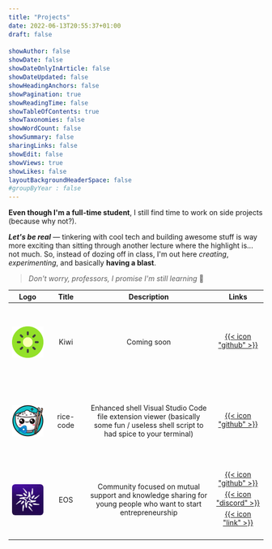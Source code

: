 ```yaml
---
title: "Projects"
date: 2022-06-13T20:55:37+01:00
draft: false

showAuthor: false
showDate: false
showDateOnlyInArticle: false
showDateUpdated: false
showHeadingAnchors: false
showPagination: true
showReadingTime: false
showTableOfContents: true
showTaxonomies: false
showWordCount: false
showSummary: false
sharingLinks: false
showEdit: false
showViews: true
showLikes: false
layoutBackgroundHeaderSpace: false
#groupByYear : false
---
```


**Even though I'm a full-time student**, I still find time to work on side projects (because why not?).

**_Let's be real_** — tinkering with cool tech and building awesome stuff is way more exciting than sitting through another lecture where the highlight is... not much.
So, instead of dozing off in class, I'm out here _creating_, _experimenting_, and basically **having a blast**.

> _Don't worry, professors, I promise I'm still learning_ 🤡

<style>
@media only screen and (max-width: 600px) {
    .description {
        display: none;
    }
}
</style>

<table style="width: 100%; border-collapse: collapse;">
    <thead>
        <tr>
            <th style="text-align: center; width: 15%;">Logo</th>
            <th style="text-align: center; width: 15%;">Title</th>
            <th class="description" style="text-align: center; width: 50%;">Description</th>
            <th style="text-align: center; width: 20%;">Links</th>
        </tr>
    </thead>
    <tbody>
        <tr style="max-height: 150px; overflow: hidden;">
            <td style="display: flex; justify-content: center; align-items: center; height: 150px;">
                <img
                    style="background-color:transparent;"
                    src="kiwi.svg"
                    alt="Kiwi Logo"
                />
            </td>
            <td style="text-align: center; vertical-align: middle;">
                Kiwi
            </td>
            <td class="description" style="text-align: center; vertical-align: middle; max-width: 500px; overflow: hidden; text-overflow: ellipsis;">
                <!-- Educational platform offering articles and training in computer science, created by a community of French students. User interaction, badge acquisition, and point accumulation through accessible and engaging lessons. -->
                Coming soon
            </td>
            <td style="text-align: center; vertical-align: middle;">
                <a target="_blank" href="https://github.com/romainbourdain/sogolb" style="display: block; margin-bottom: 5px;">{{< icon "github" >}}</a>
                <!-- <a target="_blank" href="https://themes.gohugo.io/kiwi/" style="display: block;">{{< icon "link" >}}</a> -->
            </td>
        </tr>
        <tr style="max-height: 150px; overflow: hidden;">
            <td style="display: flex; justify-content: center; align-items: center; height: 150px;">
                <img
                    style="background-color:transparent;"
                    src="rice-code.png"
                    alt="rice-code Logo"
                />
            </td>
            <td style="text-align: center; vertical-align: middle;">
                rice-code
            </td>
            <td class="description" style="text-align: center; vertical-align: middle; max-width: 500px; overflow: hidden; text-overflow: ellipsis;">
                Enhanced shell Visual Studio Code file extension viewer (basically some fun / useless shell script to had spice to your terminal)
            </td>
            <td style="text-align: center; vertical-align: middle;">
                <a target="_blank" href="https://github.com/loisgallaud/rice-code" style="display: block; margin-bottom: 5px;">{{< icon "github" >}}</a>
            </td>
        </tr>
        <tr style="max-height: 150px; overflow: hidden;">
            <td style="display: flex; justify-content: center; align-items: center; height: 150px;">
                <img
                    style="background-color:transparent; border-radius: 10%;"
                    src="eos.png"
                    alt="eos Logo"
                />
            </td>
            <td style="text-align: center; vertical-align: middle;">
                EOS
            </td>
            <td class="description" style="text-align: center; vertical-align: middle; max-width: 500px; overflow: hidden; text-overflow: ellipsis;">
                Community focused on mutual support and knowledge sharing for young people who want to start entrepreneurship
            </td>
            <td style="text-align: center; vertical-align: middle;">
                <a target="_blank" href="https://github.com/eos-entrepreneuriat" style="display: block; margin-bottom: 5px;">{{< icon "github" >}}</a>
                <a target="_blank" href="https://discord.com/invite/339KvZDSf7" style="display: block; margin-bottom: 5px;">{{< icon "discord" >}}</a>
                <a target="_blank" href="https://eos-entrepreneuriat.vercel.app" style="display: block; margin-bottom: 5px;">{{< icon "link" >}}</a>
            </td>
        </tr>
    </tbody>
</table>
